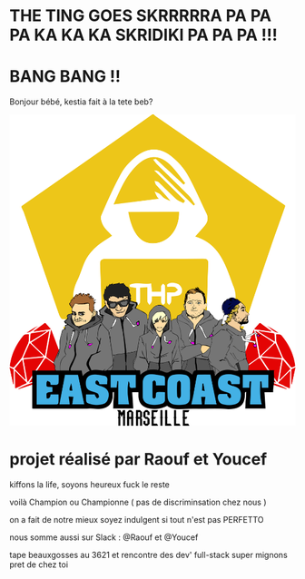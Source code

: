 # THE TING GOES SKRRRRRA PA PA PA KA KA KA SKRIDIKI PA PA PA !!!

# BANG BANG !!
Bonjour bébé, kestia fait à la tete beb?

![alt tag](2.png)

# projet réalisé par Raouf et Youcef 
kiffons la life, soyons heureux fuck le reste






voilà Champion ou Championne ( pas de discriminsation chez nous )



on a fait de notre mieux soyez indulgent si tout n'est pas PERFETTO


nous somme aussi sur Slack : @Raouf et @Youcef 

tape beauxgosses au 3621 et rencontre des dev' full-stack super mignons pret de chez toi
